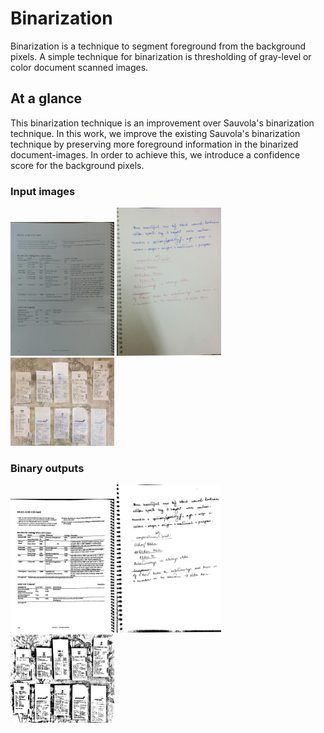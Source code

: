 # Binarization
Binarization is a technique to segment foreground from the background pixels. A simple technique for binarization is thresholding of gray-level or color document scanned images.
## At a glance

This binarization technique is an improvement over Sauvola's binarization technique. In this work, we improve the existing Sauvola's binarization technique by preserving more foreground information in the binarized document-images. In order to achieve this, we introduce a confidence score for the background pixels. 

### Input images

<img src="./confidence_based_Sauvola_binarization/test_images/2.jpeg" width="33%"> </img>
<img src="./confidence_based_Sauvola_binarization/test_images/10.jpeg" width="33%"> </img>
<img src="./confidence_based_Sauvola_binarization/test_images/new1.jpg" width="33%"> </img>

### Binary outputs

<img src="./confidence_based_Sauvola_binarization/results/2_bin_new.png" width="33%"> </img>
<img src="./confidence_based_Sauvola_binarization/results/10_bin_new.png" width="33%"> </img>
<img src="./confidence_based_Sauvola_binarization/results/new1_bin_new.png" width="33%"> </img>
